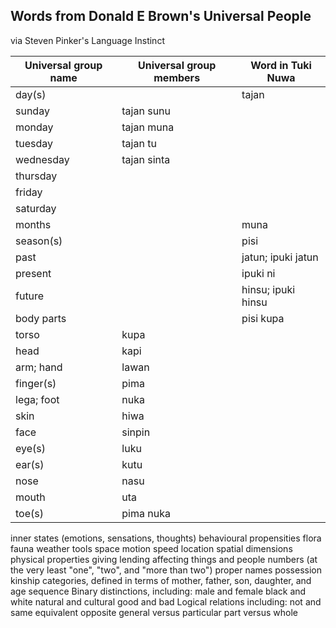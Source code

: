 Words from Donald E Brown's Universal People
--------------------------------------------

via Steven Pinker's Language Instinct

Universal group name | Universal group members | Word in Tuki Nuwa
---------------------|-------------------------|------------------
day(s)               |                         | tajan
   sunday            | tajan sunu
   monday            | tajan muna
   tuesday           | tajan tu
   wednesday         | tajan sinta
   thursday          | 
   friday            | 
   saturday          | 
months               |                         | muna
season(s)            |                         | <year> pisi
past                 |                         | jatun; ipuki jatun
present              |                         | ipuki ni
future               |                         | hinsu; ipuki hinsu
body parts           |                         | pisi kupa
   torso             | kupa
   head              | kapi
   arm; hand         | lawan
   finger(s)         | pima
   lega; foot        | nuka
   skin              | hiwa
   face              | sinpin
   eye(s)            | luku
   ear(s)            | kutu
   nose              | nasu
   mouth             | uta
   toe(s)            | pima nuka
inner states 
(emotions, 
sensations, 
thoughts)
behavioural propensities
flora
fauna
weather
tools
space
motion
speed
location
spatial dimensions
physical properties
giving
lending
affecting things and people
numbers (at the very least "one", "two", and "more than two")
proper names
possession
kinship categories, defined in terms of mother, father, son, daughter, and age sequence
Binary distinctions, including:
    male and female
    black and white
    natural and cultural
    good and bad
Logical relations including:
    not
    and
    same
    equivalent
    opposite
general versus particular
part versus whole
